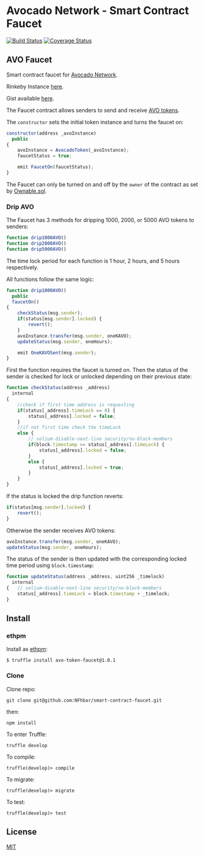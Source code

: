 # Avocado Network - Smart Contract Faucet

<div>

[![Build Status](https://travis-ci.org/NFhbar/smart-contract-faucet.svg?branch=master)](https://travis-ci.org/NFhbar/smart-contract-faucet)
[![Coverage Status](https://coveralls.io/repos/github/NFhbar/smart-contract-faucet/badge.svg?branch=master)](https://coveralls.io/github/NFhbar/smart-contract-faucet?branch=master)

</div>

## AVO Faucet
Smart contract faucet for [Avocado Network](https://github.com/AvocadoNetwork).

Rinkeby Instance [here](https://rinkeby.etherscan.io/address/0x25cfe00c37bb089ceb87ee2d6665ac2a39168979).

Gist available [here](https://gist.github.com/NFhbar/e1e248fc96aa5c41033c42150c6d7361).

The Faucet contract allows senders to send and receive [AVO tokens](https://rinkeby.etherscan.io/address/0x0c8184c21a51cdb7df9e5dc415a6a54b3a39c991).

The ```constructor``` sets the initial token instance and turns the faucet on:
```javascript
constructor(address _avoInstance)
  public
{
    avoInstance = AvocadoToken(_avoInstance);
    faucetStatus = true;

    emit FaucetOn(faucetStatus);
}
```

The Faucet can only be turned on and off by the ```owner``` of the contract as set by [Ownable.sol](./contracts/ownership/Ownable.sol).

### Drip AVO
The Faucet has 3 methods for dripping 1000, 2000, or 5000 AVO tokens to senders:
```javascript
function drip1000AVO()
function drip2000AVO()
function drip5000AVO()
```
The time lock period for each function is 1 hour, 2 hours, and 5 hours respectively.

All functions follow the same logic:
```javascript
function drip1000AVO()
  public
  faucetOn()
{
    checkStatus(msg.sender);
    if(status[msg.sender].locked) {
        revert();
    }
    avoInstance.transfer(msg.sender, oneKAVO);
    updateStatus(msg.sender, oneHours);

    emit OneKAVOSent(msg.sender);
}
```
First the function requires the faucet is turned on. Then the status of the sender is checked for lock or unlocked depending on their previous state:
```javascript
function checkStatus(address _address)
  internal
{
    //check if first time address is requesting
    if(status[_address].timeLock == 0) {
        status[_address].locked = false;
    }
    //if not first time check the timeLock
    else {
        // solium-disable-next-line security/no-block-members
        if(block.timestamp >= status[_address].timeLock) {
            status[_address].locked = false;
        }
        else {
            status[_address].locked = true;
        }
    }
}
```
If the status is locked the drip function reverts:
```javascript
if(status[msg.sender].locked) {
    revert();
}
```
Otherwise the sender receives AVO tokens:
```javascript
avoInstance.transfer(msg.sender, oneKAVO);
updateStatus(msg.sender, oneHours);
```
The status of the sender is then updated with the corresponding locked time period using ```block.timestamp```:
```javascript
function updateStatus(address _address, uint256 _timelock)
  internal
{   // solium-disable-next-line security/no-block-members
    status[_address].timeLock = block.timestamp + _timelock;
}
```

## Install
### ethpm
Install as [ethpm](https://www.ethpm.com/registry/packages/48):
```
$ truffle install avo-token-faucet@1.0.1
```

### Clone
Clone repo:
```
git clone git@github.com:NFhbar/smart-contract-faucet.git
```
then:
```
npm install
```
To enter Truffle:
```
truffle develop
```
To compile:
```
truffle(develop)> compile
```
To migrate:
```
truffle(develop)> migrate
```
To test:
```
truffle(develop)> test
```

## License
[MIT](./LICENSE.md)
